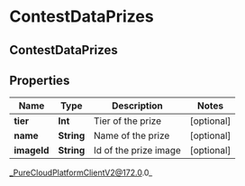 # ContestDataPrizes

## ContestDataPrizes

## Properties

|Name | Type | Description | Notes|
|------------ | ------------- | ------------- | -------------|
| **tier** | **Int** | Tier of the prize | [optional] |
| **name** | **String** | Name of the prize | [optional] |
| **imageId** | **String** | Id of the prize image | [optional] |



_PureCloudPlatformClientV2@172.0.0_
